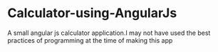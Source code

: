 # Calculator-using-AngularJs
A small angular js calculator application.I may not have used the best practices of programming at the time of making this app
